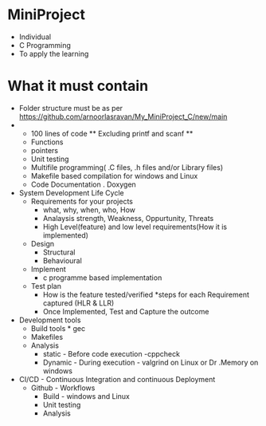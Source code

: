 # MiniProject
* Individual
* C Programming
* To apply the learning

# What it must contain
* Folder structure must be as per https://github.com/arnoorlasravan/My_MiniProject_C/new/main
* * 100 lines of code ** Excluding printf and scanf **
   * Functions
   * pointers
   * Unit testing
   * Multifile programming( .C files, .h files and/or Library files)
   * Makefile based compilation for windows and Linux
   * Code Documentation . Doxygen
* System Development Life Cycle
  * Requirements for your projects
     * what, why, when, who, How
     * Analaysis strength, Weakness, Oppurtunity, Threats
     * High Level(feature) and low level requirements(How it is implemented)
   * Design
     * Structural
     * Behavioural
   * Implement
     * c programme based implementation
   * Test plan
     * How is the feature tested/verified *steps for each Requirement captured (HLR & LLR)
     * Once Implemented, Test and Capture the outcome
 * Development tools
   * Build tools * gec
   * Makefiles
   * Analysis
     * static - Before code execution -cppcheck
     * Dynamic - During execution - valgrind on Linux or Dr .Memory on windows
 * CI/CD - Continuous Integration and continuous Deployment
   * Github - Workflows
     * Build - windows and Linux
     * Unit testing
     * Analysis
     
     
